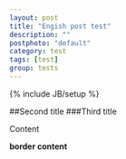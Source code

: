 ```yaml
---
layout: post
title: "Engish post test"
description: ""
postphoto: "default"
category: test
tags: [test]
group: tests
---
```

{% include JB/setup %}

##Second title
###Third title

Content

**border content**

